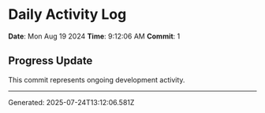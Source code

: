 # Daily Activity Log

**Date**: Mon Aug 19 2024
**Time**: 9:12:06 AM
**Commit**: 1

## Progress Update

This commit represents ongoing development activity.

---
Generated: 2025-07-24T13:12:06.581Z
